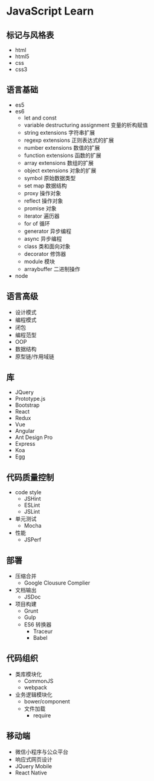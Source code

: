 # JavaScript Learn #

## 标记与风格表 ##

- html
- html5
- css
- css3

## 语言基础 ##

- es5
- es6
    - let and const 
	- variable destructuring assignment 变量的析构赋值
	- string extensions 字符串扩展
	- regexp extensions 正则表达式的扩展
	- number extensions 数值的扩展
	- function extensions 函数的扩展
	- array extensions 数组的扩展
	- object extensions 对象的扩展
	- symbol 原始数据类型
	- set map 数据结构
	- proxy 操作对象
	- reflect 操作对象
	- promise 对象
	- iterator 遍历器
	- for of 循环
	- generator 异步编程
	- async 异步编程
	- class 类和面向对象
	- decorator 修饰器
	- module 模块
	- arraybuffer 二进制操作
- node

## 语言高级 ##

- 设计模式
- 编程模式
- 闭包
- 编程范型
- OOP
- 数据结构
- 原型链/作用域链
	
## 库 ##

- JQuery 
- Prototype.js
- Bootstrap
- React
- Redux
- Vue
- Angular
- Ant Design Pro
- Express
- Koa
- Egg
	
## 代码质量控制 ##

- code style
	- JSHint 
	- ESLint
	- JSLint
- 单元测试
	- Mocha
- 性能
	- JSPerf
	
## 部署 ##

- 压缩合并
	- Google Clousure Complier
- 文档输出
	- JSDoc
- 项目构建
	- Grunt
	- Gulp
	- ES6 转换器
	    - Traceur
	    - Babel

## 代码组织 ##

- 类库模块化
	- CommonJS
	- webpack
- 业务逻辑模块化
	- bower/component
	- 文件加载
		- require
		
		
## 移动端 ##
	
- 微信小程序与公众平台
- 响应式网页设计
- JQuery Mobile
- React Native